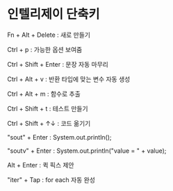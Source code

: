 # 인텔리제이 단축키

Fn + Alt + Delete : 새로 만들기

Ctrl + p : 가능한 옵션 보여줌

Ctrl + Shift + Enter : 문장 자동 마무리

Ctrl + Alt + v : 반환 타입에 맞는 변수 자동 생성

Ctrl + Alt + m : 함수로 추출

Ctrl + Shift + t : 테스트 만들기

Ctrl + Shift + ↑↓ : 코드 옮기기

"sout" + Enter : System.out.println();

"soutv" + Enter : System.out.println("value = " + value);

Alt + Enter : 퀵 픽스 제안

"iter" + Tap : for each 자동 완성